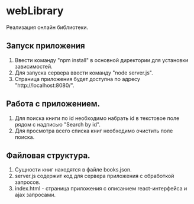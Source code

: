 # webLibrary
Реализация онлайн библиотеки.

## Запуск приложения
1. Ввести команду "npm install" в основной директории для установки зависимостей.
2. Для запуска сервера ввести команду "node server.js".
3. Страница приложения будет доступна по адресу "http://localhost:8080/".

## Работа с приложением.
1. Для поиска книги по id необходимо набрать id в текстовое поле рядом с надписью "Search by id".
2. Для просмотра всего списка книг необходимо очистить поле поиска.

## Файловая структура.
1. Сущности книг находятся в файле books.json.
2. server.js содержит код для сервера приложения с обработкой запросов.
3. index.html - страница приложения с описанием react-интерфейса и ajax запросами.